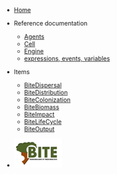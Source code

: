 * [Home](/)


* Reference documentation
	* [Agents](BiteAgent.md)
	* [Cell](BiteCell.md)
	* [Engine](BiteEngine.md)
	* [expressions, events, variables](variables.md)

* Items
	* [BiteDispersal](BiteDispersal.md)
	* [BiteDistribution](BiteDistribution.md)
	* [BiteColonization](BiteColonization.md)
	* [BiteBiomass](BiteBiomass.md)
	* [BiteImpact](BiteImpact.md)
	* [BiteLifeCycle](BiteLifeCycle.md)
	* [BiteOutput](BiteOutput.md)
  

* ![BITE](img/bite_logo.png)
